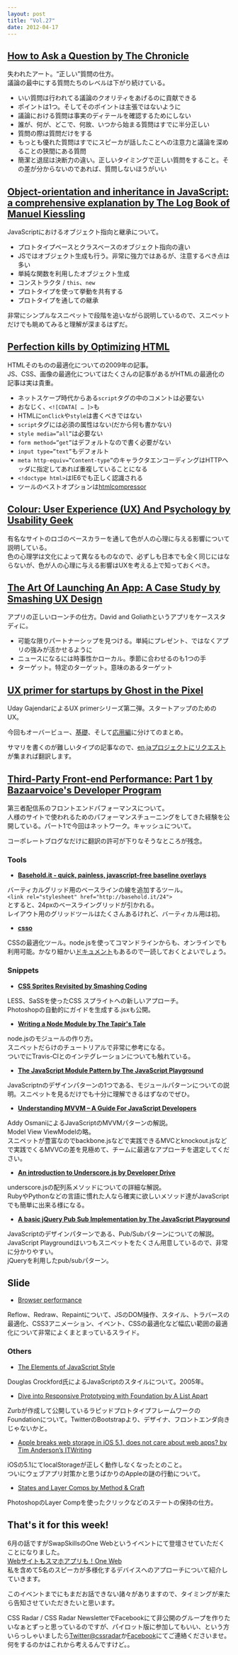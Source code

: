 ```yaml
---
layout: post
title: "Vol.27"
date: 2012-04-17
---
```


## [How to Ask a Question by The Chronicle](http://chronicle.com/blogs/innovations/how-to-ask-a-question/32095)

失われたアート。“正しい”質問の仕方。  
議論の最中にする質問たちのレベルは下がり続けている。

- いい質問は行われてる議論のクオリティをあげるのに貢献できる
- ポイントは1つ。そしてそのポイントは主張ではないように
- 議論における質問は事実のディテールを確認するためにしない
- 誰が、何が、どこで、何故、いつから始まる質問はすでに半分正しい
- 質問の際は質問だけをする
- もっとも優れた質問はすでにスピーカが話したことへの注意力と議論を深めることの狭間にある質問
- 簡潔と退屈は決断力の違い。正しいタイミングで正しい質問をすること。その差が分からないのであれば、質問しないほうがいい

## [Object-orientation and inheritance in JavaScript: a comprehensive explanation by The Log Book of Manuel Kiessling](http://manuel.kiessling.net/2012/03/23/object-orientation-and-inheritance-in-javascript-a-comprehensive-explanation/)

JavaScriptにおけるオブジェクト指向と継承について。  

- プロトタイプベースとクラスベースのオブジェクト指向の違い
- JSではオブジェクト生成も行う。非常に強力ではあるが、注意するべき点は多い
- 単純な関数を利用したオブジェクト生成
- コンストラクタ / `this`、`new`
- プロトタイプを使って挙動を共有する
- プロトタイプを通しての継承

非常にシンプルなスニペットで段階を追いながら説明しているので、スニペットだけでも眺めてみると理解が深まるはずだ。

## [Perfection kills by Optimizing HTML](http://perfectionkills.com/optimizing-html/)

HTMLそのものの最適化についての2009年の記事。  
JS、CSS、画像の最適化についてはたくさんの記事があるがHTMLの最適化の記事は実は貴重。

- ネットスケープ時代からある`script`タグの中のコメントは必要ない
- おなじく、`<![CDATA[ … ]>`も
- HTMLに`onClick`や`style`は書くべきではない
- `script`タグには必須の属性はない(だから何も書かない)
- `style media=”all”`は必要ない
- `form method=”get”`はデフォルトなので書く必要がない
- `input type=”text”`もデフォルト
- `meta http-equiv=”Content-type”`のキャラクタエンコーディングはHTTPヘッダに指定してあれば重複していることになる
- `<!doctype html>`はIE6でも正しく認識される
- ツールのベストオプションは[htmlcompressor](http://code.google.com/p/htmlcompressor/)

## [Colour: User Experience (UX) And Psychology by Usability Geek](http://usabilitygeek.com/colour-user-experience-psychology/)

有名なサイトのロゴのベースカラーを通して色が人の心理に与える影響について説明している。  
色の心理学は文化によって異なるものなので、必ずしも日本でも全く同じにはならないが、色が人の心理に与える影響はUXを考える上で知っておくべき。

## [The Art Of Launching An App: A Case Study by Smashing UX Design](http://uxdesign.smashingmagazine.com/2012/04/05/art-of-launching-app-case-study/)

アプリの正しいローンチの仕方。David and Goliathというアプリをケーススタディに。

- 可能な限りパートナーシップを見つける。単純にプレゼント、ではなくアプリの強みが活かせるように
- ニュースになるには時事性かローカル。季節に合わせるのも1つの手
- ターゲット。特定のターゲット。意味のあるターゲット

## [UX primer for startups by Ghost in the Pixel](http://www.ghostinthepixel.com/?p=714)

Uday GajendarによるUX primerシリーズ第二弾。スタートアップのためのUX。

今回もオーバービュー、[基礎](http://www.ghostinthepixel.com/?p=719)、そして[応用編](http://www.ghostinthepixel.com/?p=729)に分けてのまとめ。  

サマリを書くのが難しいタイプの記事なので、[en.jaプロジェクトにリクエスト](https://github.com/studiomohawk/en.ja-feedback/issues/new)が集まれば翻訳します。

## [Third-Party Front-end Performance: Part 1 by Bazaarvoice's Developer Program](http://developer.bazaarvoice.com/third-party-front-end-performance-part-1)

第三者配信系のフロントエンドパフォーマンスについて。  
人様のサイトで使われるためのパフォーマンスチューニングをしてきた経験を公開している。パート1で今回はネットワーク。キャッシュについて。

コーポレートブログなだけに翻訳の許可が下りなそうなところが残念。

### Tools

- **[Basehold.it - quick, painless, javascript-free baseline overlays](http://basehold.it/)**

バーティカルグリッド用のベースラインの線を追加するツール。  
`<link rel="stylesheet" href="http://basehold.it/24">`  
とすると、24pxのベースライングリッドが引かれる。  
レイアウト用のグリッドツールはたくさんあるけれど、バーティカル用は初。

- **[csso](https://github.com/css/csso)**

CSSの最適化ツール。node.jsを使ってコマンドラインからも、オンラインでも利用可能。かなり細かい[ドキュメント](https://github.com/css/csso/blob/master/MANUAL.en.md)もあるので一読しておくとよいでしょう。

### Snippets

- **[CSS Sprites Revisited by Smashing Coding](http://coding.smashingmagazine.com/2012/04/11/css-sprites-revisited/)**

LESS、SaSSを使ったCSS スプライトへの新しいアプローチ。  
Photoshopの自動的にガイドを生成する.jsxも公開。

- **[Writing a Node Module by The Tapir's Tale](http://anders.janmyr.com/2012/04/writing-node-module.html)**

node.jsのモジュールの作り方。  
スニペットだらけのチュートリアルで非常に参考になる。  
ついでにTravis-CIとのインテグレーションについても触れている。

- **[The JavaScript Module Pattern by The JavaScript Playground](http://javascriptplayground.com/blog/2012/04/javascript-module-pattern)**

JavaScriptnのデザインパターンの1つである、モジュールパターンについての説明。スニペットを見るだけでも十分に理解できるはずなのでぜひ。

- **[Understanding MVVM – A Guide For JavaScript Developers](http://addyosmani.com/blog/understanding-mvvm-a-guide-for-javascript-developers/)**

Addy OsmaniによるJavaScriptのMVVMパターンの解説。  
Model View ViewModelの略。  
スニペットが豊富なのでbackbone.jsなどで実践できるMVCとknockout.jsなどで実践でくるMVVCの差を見極めて、チームに最適なアプローチを選定してください。

- **[An introduction to Underscore.js by Developer Drive](http://www.developerdrive.com/2012/04/an-introduction-to-underscore-js-%E2%80%93-part-1-arrays/)**

underscore.jsの配列系メソッドについての詳細な解説。  
RubyやPythonなどの言語に慣れた人なら確実に欲しいメソッド達がJavaScriptでも簡単に出来る様になる。

- **[A basic jQuery Pub Sub Implementation by The JavaScript Playground](http://javascriptplayground.com/blog/2012/04/jquery-pub-sub-implementation)**

JavaScriptのデザインパターンである、Pub/Subパターンについての解説。  
JavaScript Playgroundはいつもスニペットをたくさん用意しているので、非常に分かりやすい。  
jQueryを利用したpub/subパターン。

## Slide

- [Browser performance](http://static.trygve-lie.com/doc/browser_performance/)

Reflow、Redraw、Repaintについて、JSのDOM操作、スタイル、トラバースの最適化、CSS3アニメーション、イベント、CSSの最適化など幅広い範囲の最適化について非常によくまとまっているスライド。

### Others

- [The Elements of JavaScript Style](http://javascript.crockford.com/style1.html)

Douglas Crockford氏によるJavaScriptのスタイルについて。2005年。

- [Dive into Responsive Prototyping with Foundation by A List Apart](http://www.alistapart.com/articles/dive-into-responsive-prototyping-with-foundation/)

Zurbが作成して公開しているラピッドプロトタイプフレームワークのFoundationについて。TwitterのBootstrapより、デザイナ、フロントエンダ向きじゃないかと。

- [Apple breaks web storage in iOS 5.1, does not care about web apps? by Tim Anderson’s ITWriting](http://www.itwriting.com/blog/5656-apple-breaks-web-storage-in-ios-5-1-does-not-care-about-web-apps.html)

iOSの5.1にてlocalStorageが正しく動作しなくなったとのこと。  
ついにウェブアプリ対策かと思うばかりのAppleの謎の行動について。

- [States and Layer Comps by Method & Craft](http://methodandcraft.com/videos/states-and-layer-comps)

PhotoshopのLayer Compを使ったクリックなどのステートの保持の仕方。

## That's it for this week!

6月の話ですがSwapSkillsのOne Webというイベントにて登壇させていただくことになりました。  
[Webサイトもスマホアプリも！One Web](http://swapskills.info/doubbble/05.html)  
私を含めて5名のスピーカが多様化するデバイスへのアプローチについて紹介していきます。  

このイベントまでにもまだお話できない諸々がありますので、タイミングが来たら告知させていただきたいと思います。

CSS Radar / CSS Radar NewsletterでFacebookにて非公開のグループを作りたいなぁとずっと思っているのですが、パイロット版に参加してもいい、という方いらっしゃいましたら[Twitter@cssradar](http://twitter.com/#!/cssradar)か[Facebook](https://www.facebook.com/studiomohawk)にてご連絡くださいませ。  
何をするのかはこれから考えるんですけど。。

